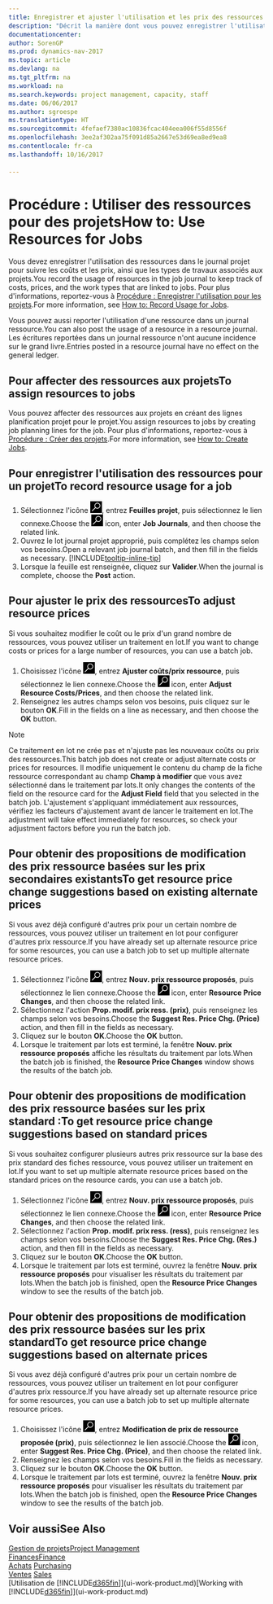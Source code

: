 ```yaml
---
title: Enregistrer et ajuster l'utilisation et les prix des ressources
description: "Décrit la manière dont vous pouvez enregistrer l'utilisation ou la consommation ressource associée à un projet, de garder la trace et de gérer les coûts, les prix, ainsi que les types de travaux."
documentationcenter: 
author: SorenGP
ms.prod: dynamics-nav-2017
ms.topic: article
ms.devlang: na
ms.tgt_pltfrm: na
ms.workload: na
ms.search.keywords: project management, capacity, staff
ms.date: 06/06/2017
ms.author: sgroespe
ms.translationtype: HT
ms.sourcegitcommit: 4fefaef7380ac10836fcac404eea006f55d8556f
ms.openlocfilehash: 3ee2af302aa75f091d85a2667e53d69ea8ed9ea8
ms.contentlocale: fr-ca
ms.lasthandoff: 10/16/2017

---
```

# <a name="how-to-use-resources-for-jobs"></a><span data-ttu-id="e6d3e-103">Procédure : Utiliser des ressources pour des projets</span><span class="sxs-lookup"><span data-stu-id="e6d3e-103">How to: Use Resources for Jobs</span></span>
<span data-ttu-id="e6d3e-104">Vous devez enregistrer l'utilisation des ressources dans le journal projet pour suivre les coûts et les prix, ainsi que les types de travaux associés aux projets.</span><span class="sxs-lookup"><span data-stu-id="e6d3e-104">You record the usage of resources in the job journal to keep track of costs, prices, and the work types that are linked to jobs.</span></span> <span data-ttu-id="e6d3e-105">Pour plus d'informations, reportez-vous à [Procédure : Enregistrer l'utilisation pour les projets](projects-how-record-job-usage.md).</span><span class="sxs-lookup"><span data-stu-id="e6d3e-105">For more information, see [How to: Record Usage for Jobs](projects-how-record-job-usage.md).</span></span>

<span data-ttu-id="e6d3e-106">Vous pouvez aussi reporter l'utilisation d'une ressource dans un journal ressource.</span><span class="sxs-lookup"><span data-stu-id="e6d3e-106">You can also post the usage of a resource in a resource journal.</span></span> <span data-ttu-id="e6d3e-107">Les écritures reportées dans un journal ressource n'ont aucune incidence sur le grand livre.</span><span class="sxs-lookup"><span data-stu-id="e6d3e-107">Entries posted in a resource journal have no effect on the general ledger.</span></span>

## <a name="to-assign-resources-to-jobs"></a><span data-ttu-id="e6d3e-108">Pour affecter des ressources aux projets</span><span class="sxs-lookup"><span data-stu-id="e6d3e-108">To assign resources to jobs</span></span>
<span data-ttu-id="e6d3e-109">Vous pouvez affecter des ressources aux projets en créant des lignes planification projet pour le projet.</span><span class="sxs-lookup"><span data-stu-id="e6d3e-109">You assign resources to jobs by creating job planning lines for the job.</span></span> <span data-ttu-id="e6d3e-110">Pour plus d'informations, reportez-vous à [Procédure : Créer des projets](projects-how-create-jobs.md).</span><span class="sxs-lookup"><span data-stu-id="e6d3e-110">For more information, see [How to: Create Jobs](projects-how-create-jobs.md).</span></span>

## <a name="to-record-resource-usage-for-a-job"></a><span data-ttu-id="e6d3e-111">Pour enregistrer l'utilisation des ressources pour un projet</span><span class="sxs-lookup"><span data-stu-id="e6d3e-111">To record resource usage for a job</span></span>
1. <span data-ttu-id="e6d3e-112">Sélectionnez l'icône ![Page ou état pour la recherche](media/ui-search/search_small.png "Page ou état pour la recherche"), entrez **Feuilles projet**, puis sélectionnez le lien connexe.</span><span class="sxs-lookup"><span data-stu-id="e6d3e-112">Choose the ![Search for Page or Report](media/ui-search/search_small.png "Search for Page or Report icon") icon, enter **Job Journals**, and then choose the related link.</span></span>
2. <span data-ttu-id="e6d3e-113">Ouvrez le lot journal projet approprié, puis complétez les champs selon vos besoins.</span><span class="sxs-lookup"><span data-stu-id="e6d3e-113">Open a relevant job journal batch, and then fill in the fields as necessary.</span></span> [!INCLUDE[tooltip-inline-tip](includes/tooltip-inline-tip_md.md)]
3. <span data-ttu-id="e6d3e-114">Lorsque la feuille est renseignée, cliquez sur **Valider**.</span><span class="sxs-lookup"><span data-stu-id="e6d3e-114">When the journal is complete, choose the **Post** action.</span></span>

## <a name="to-adjust-resource-prices"></a><span data-ttu-id="e6d3e-115">Pour ajuster le prix des ressources</span><span class="sxs-lookup"><span data-stu-id="e6d3e-115">To adjust resource prices</span></span>
<span data-ttu-id="e6d3e-116">Si vous souhaitez modifier le coût ou le prix d'un grand nombre de ressources, vous pouvez utiliser un traitement en lot.</span><span class="sxs-lookup"><span data-stu-id="e6d3e-116">If you want to change costs or prices for a large number of resources, you can use a batch job.</span></span>  

1. <span data-ttu-id="e6d3e-117">Choisissez l'icône ![Page ou état pour la recherche](media/ui-search/search_small.png "icône Page ou état pour la recherche"), entrez **Ajuster coûts/prix ressource**, puis sélectionnez le lien connexe.</span><span class="sxs-lookup"><span data-stu-id="e6d3e-117">Choose the ![Search for Page or Report](media/ui-search/search_small.png "Search for Page or Report icon") icon, enter **Adjust Resource Costs/Prices**, and then choose the related link.</span></span>
2. <span data-ttu-id="e6d3e-118">Renseignez les autres champs selon vos besoins, puis cliquez sur le bouton **OK**.</span><span class="sxs-lookup"><span data-stu-id="e6d3e-118">Fill in the fields on a line as necessary, and then choose the **OK** button.</span></span>

> [!NOTE]  
>   <span data-ttu-id="e6d3e-119">Ce traitement en lot ne crée pas et n'ajuste pas les nouveaux coûts ou prix des ressources.</span><span class="sxs-lookup"><span data-stu-id="e6d3e-119">This batch job does not create or adjust alternate costs or prices for resources.</span></span> <span data-ttu-id="e6d3e-120">Il modifie uniquement le contenu du champ de la fiche ressource correspondant au champ **Champ à modifier** que vous avez sélectionné dans le traitement par lots.</span><span class="sxs-lookup"><span data-stu-id="e6d3e-120">It only changes the contents of the field on the resource card for the **Adjust Field** field that you selected in the batch job.</span></span> <span data-ttu-id="e6d3e-121">L'ajustement s'appliquant immédiatement aux ressources, vérifiez les facteurs d'ajustement avant de lancer le traitement en lot.</span><span class="sxs-lookup"><span data-stu-id="e6d3e-121">The adjustment will take effect immediately for resources, so check your adjustment factors before you run the batch job.</span></span>

## <a name="to-get-resource-price-change-suggestions-based-on-existing-alternate-prices"></a><span data-ttu-id="e6d3e-122">Pour obtenir des propositions de modification des prix ressource basées sur les prix secondaires existants</span><span class="sxs-lookup"><span data-stu-id="e6d3e-122">To get resource price change suggestions based on existing alternate prices</span></span>
<span data-ttu-id="e6d3e-123">Si vous avez déjà configuré d'autres prix pour un certain nombre de ressources, vous pouvez utiliser un traitement en lot pour configurer d'autres prix ressource.</span><span class="sxs-lookup"><span data-stu-id="e6d3e-123">If you have already set up alternate resource price for some resources, you can use a batch job to set up multiple alternate resource prices.</span></span>

1. <span data-ttu-id="e6d3e-124">Sélectionnez l'icône ![Page ou état pour la recherche](media/ui-search/search_small.png "icône Page ou état pour la recherche"), entrez **Nouv. prix ressource proposés**, puis sélectionnez le lien connexe.</span><span class="sxs-lookup"><span data-stu-id="e6d3e-124">Choose the ![Search for Page or Report](media/ui-search/search_small.png "Search for Page or Report icon") icon, enter **Resource Price Changes**, and then choose the related link.</span></span>
2. <span data-ttu-id="e6d3e-125">Sélectionnez l'action **Prop. modif. prix ress. (prix)**, puis renseignez les champs selon vos besoins.</span><span class="sxs-lookup"><span data-stu-id="e6d3e-125">Choose the **Suggest Res. Price Chg. (Price)** action, and then fill in the fields as necessary.</span></span>
3. <span data-ttu-id="e6d3e-126">Cliquez sur le bouton **OK**.</span><span class="sxs-lookup"><span data-stu-id="e6d3e-126">Choose the **OK** button.</span></span>  
4. <span data-ttu-id="e6d3e-127">Lorsque le traitement par lots est terminé, la fenêtre **Nouv. prix ressource proposés** affiche les résultats du traitement par lots.</span><span class="sxs-lookup"><span data-stu-id="e6d3e-127">When the batch job is finished, the **Resource Price Changes** window shows the results of the batch job.</span></span>

## <a name="to-get-resource-price-change-suggestions-based-on-standard-prices"></a><span data-ttu-id="e6d3e-128">Pour obtenir des propositions de modification des prix ressource basées sur les prix standard :</span><span class="sxs-lookup"><span data-stu-id="e6d3e-128">To get resource price change suggestions based on standard prices</span></span>
<span data-ttu-id="e6d3e-129">Si vous souhaitez configurer plusieurs autres prix ressource sur la base des prix standard des fiches ressource, vous pouvez utiliser un traitement en lot.</span><span class="sxs-lookup"><span data-stu-id="e6d3e-129">If you want to set up multiple alternate resource prices based on the standard prices on the resource cards, you can use a batch job.</span></span>  

1. <span data-ttu-id="e6d3e-130">Sélectionnez l'icône ![Page ou état pour la recherche](media/ui-search/search_small.png "icône Page ou état pour la recherche"), entrez **Nouv. prix ressource proposés**, puis sélectionnez le lien connexe.</span><span class="sxs-lookup"><span data-stu-id="e6d3e-130">Choose the ![Search for Page or Report](media/ui-search/search_small.png "Search for Page or Report icon") icon, enter **Resource Price Changes**, and then choose the related link.</span></span>
2. <span data-ttu-id="e6d3e-131">Sélectionnez l'action **Prop. modif. prix ress. (ress)**, puis renseignez les champs selon vos besoins.</span><span class="sxs-lookup"><span data-stu-id="e6d3e-131">Choose the **Suggest Res. Price Chg. (Res.)** action, and then fill in the fields as necessary.</span></span>  
3. <span data-ttu-id="e6d3e-132">Cliquez sur le bouton **OK**.</span><span class="sxs-lookup"><span data-stu-id="e6d3e-132">Choose the **OK** button.</span></span>  
4. <span data-ttu-id="e6d3e-133">Lorsque le traitement par lots est terminé, ouvrez la fenêtre **Nouv. prix ressource proposés** pour visualiser les résultats du traitement par lots.</span><span class="sxs-lookup"><span data-stu-id="e6d3e-133">When the batch job is finished, open the **Resource Price Changes** window to see the results of the batch job.</span></span>

## <a name="to-get-resource-price-change-suggestions-based-on-alternate-prices"></a><span data-ttu-id="e6d3e-134">Pour obtenir des propositions de modification des prix ressource basées sur les prix standard</span><span class="sxs-lookup"><span data-stu-id="e6d3e-134">To get resource price change suggestions based on alternate prices</span></span>
<span data-ttu-id="e6d3e-135">Si vous avez déjà configuré d'autres prix pour un certain nombre de ressources, vous pouvez utiliser un traitement en lot pour configurer d'autres prix ressource.</span><span class="sxs-lookup"><span data-stu-id="e6d3e-135">If you have already set up alternate resource price for some resources, you can use a batch job to set up multiple alternate resource prices.</span></span>

1. <span data-ttu-id="e6d3e-136">Choisissez l'icône ![Page ou rapport pour la recherche](media/ui-search/search_small.png "icône Page ou rapport pour la recherche"), entrez **Modification de prix de ressource proposée (prix)**, puis sélectionnez le lien associé.</span><span class="sxs-lookup"><span data-stu-id="e6d3e-136">Choose the ![Search for Page or Report](media/ui-search/search_small.png "Search for Page or Report icon") icon, enter **Suggest Res. Price Chg. (Price)**, and then choose the related link.</span></span>  
2. <span data-ttu-id="e6d3e-137">Renseignez les champs selon vos besoins.</span><span class="sxs-lookup"><span data-stu-id="e6d3e-137">Fill in the fields as necessary.</span></span>
3. <span data-ttu-id="e6d3e-138">Cliquez sur le bouton **OK**.</span><span class="sxs-lookup"><span data-stu-id="e6d3e-138">Choose the **OK** button.</span></span>  
4. <span data-ttu-id="e6d3e-139">Lorsque le traitement par lots est terminé, ouvrez la fenêtre **Nouv. prix ressource proposés** pour visualiser les résultats du traitement par lots.</span><span class="sxs-lookup"><span data-stu-id="e6d3e-139">When the batch job is finished, open the **Resource Price Changes** window to see the results of the batch job.</span></span>

## <a name="see-also"></a><span data-ttu-id="e6d3e-140">Voir aussi</span><span class="sxs-lookup"><span data-stu-id="e6d3e-140">See Also</span></span>
[<span data-ttu-id="e6d3e-141">Gestion de projets</span><span class="sxs-lookup"><span data-stu-id="e6d3e-141">Project Management</span></span>](projects-manage-projects.md)  
[<span data-ttu-id="e6d3e-142">Finances</span><span class="sxs-lookup"><span data-stu-id="e6d3e-142">Finance</span></span>](finance.md)  
<span data-ttu-id="e6d3e-143">[Achats](purchasing-manage-purchasing.md)       </span><span class="sxs-lookup"><span data-stu-id="e6d3e-143">[Purchasing](purchasing-manage-purchasing.md)       </span></span>  
<span data-ttu-id="e6d3e-144">[Ventes](sales-manage-sales.md)   </span><span class="sxs-lookup"><span data-stu-id="e6d3e-144">[Sales](sales-manage-sales.md)   </span></span>  
<span data-ttu-id="e6d3e-145">[Utilisation de [!INCLUDE[d365fin](includes/d365fin_md.md)]](ui-work-product.md)</span><span class="sxs-lookup"><span data-stu-id="e6d3e-145">[Working with [!INCLUDE[d365fin](includes/d365fin_md.md)]](ui-work-product.md)</span></span>  

